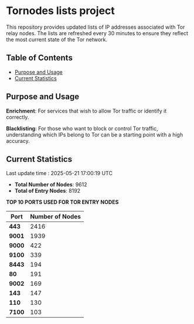 # Tornodes lists project

This repository provides updated lists of IP addresses associated with Tor relay nodes. The lists are refreshed every 30 minutes to ensure they reflect the most current state of the Tor network.

## Table of Contents

- [Purpose and Usage](#purpose-and-usage)
- [Current Statistics](#current-statistics)


## Purpose and Usage

**Enrichment**: For services that wish to allow Tor traffic or identify it correctly.

**Blacklisting**: For those who want to block or control Tor traffic, understanding which IPs belong to Tor can be a starting point with a high accuracy.

## Current Statistics

Last update time : 2025-05-21 17:00:19 UTC

- **Total Number of Nodes**: 9612
- **Total of Entry Nodes**: 8192

**TOP 10 PORTS USED FOR TOR ENTRY NODES**

| **Port** | **Number of Nodes** |
|------|-----------------|
| **443**   | 2416  |
| **9001**   | 1939  |
| **9000**   | 422  |
| **9100**   | 339  |
| **8443**   | 194  |
| **80**   | 191  |
| **9002**   | 169  |
| **143**   | 147  |
| **110**   | 130  |
| **7100**   | 103  |

